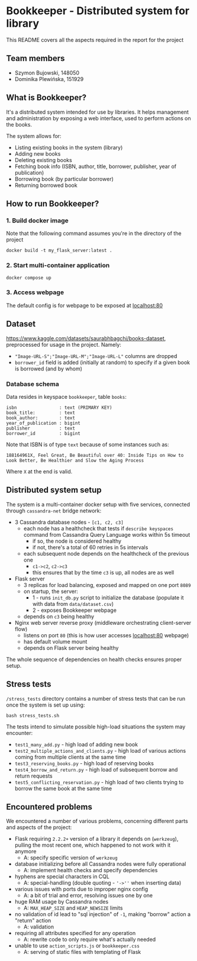 # Bookkeeper - Distributed system for library
This README covers all the aspects required in the report for the project

## Team members
- Szymon Bujowski, 148050
- Dominika Plewińska, 151929

## What is Bookkeeper?
It's a distributed system intended for use by libraries.
It helps management and administration by exposing a web interface, used to perform actions on the books.

The system allows for:
- Listing existing books in the system (library)
- Adding new books
- Deleting existing books
- Fetching book info (ISBN, author, title, borrower, publisher, year of publication)
- Borrowing book (by particular borrower)
- Returning borrowed book

## How to run Bookkeeper?
### 1. Build docker image
Note that the following command assumes you're in the directory of the project
```shell
docker build -t my_flask_server:latest .
```

### 2. Start multi-container application
```shell
docker compose up
```

### 3. Access webpage
The default config is for webpage to be exposed at [localhost:80](http://localhost:80)

## Dataset
https://www.kaggle.com/datasets/saurabhbagchi/books-dataset, preprocessed for usage in the project.
Namely:
- `"Image-URL-S";"Image-URL-M";"Image-URL-L"` columns are dropped
- `borrower_id` field is added (initially at random) to specify if a given book is borrowed (and by whom)

### Database schema
Data resides in keyspace `bookkeeper`, table `books`:
```
isbn                : text (PRIMARY KEY)
book_title:         : text
book_author:        : text
year_of_publication : bigint
publisher           : text
borrower_id         : bigint
```
Note that ISBN is of type `text` because of some instances such as:
```
188164961X, Feel Great, Be Beautiful over 40: Inside Tips on How to Look Better, Be Healthier and Slow the Aging Process
```
Where `X` at the end is valid.

## Distributed system setup
The system is a multi-container docker setup with five services,
connected through `cassandra-net` bridge network:
- 3 Cassandra database nodes - `[c1, c2, c3]`
  - each node has a healthcheck that tests if `describe keyspaces` command from Cassandra Query Language works within 5s timeout
    - if so, the node is considered healthy
    - if not, there's a total of 60 retries in 5s intervals
  - each subsequent node depends on the healthcheck of the previous one
    - `c1->c2`, `c2->c3`
    - this ensures that by the time `c3` is up, all nodes are as well
- Flask server
  - 3 replicas for load balancing, exposed and mapped on one port `8089`
  - on startup, the server:
    - 1 - runs `init_db.py` script to initialize the database (populate it with data from `data/dataset.csv`)
    - 2 - exposes Bookkeeper webpage
  - depends on `c3` being healthy
- Nginx web server reverse proxy (middleware orchestrating client-server flow)
  - listens on port `80` (this is how user accesses [localhost:80](http://localhost:80) webpage)
  - has default volume mount
  - depends on Flask server being healthy

The whole sequence of dependencies on health checks ensures proper setup.

## Stress tests
`/stress_tests` directory contains a number of stress tests that can be run once the system is set up using:
```shell
bash stress_tests.sh
```

The tests intend to simulate possible high-load situations the system may encounter:
- `test1_many_add.py` - high load of adding new book
- `test2_multiple_actions_and_clients.py` - high load of various actions coming from multiple clients at the same time
- `test3_reserving_books.py` - high load of reserving books
- `test4_borrow_and_return.py` - high load of subsequent borrow and return requests
- `test5_conflicting_reservation.py` - high load of two clients trying to borrow the same book at the same time

## Encountered problems
We encountered a number of various problems, concerning different parts and aspects of the project:
- Flask requiring `2.2.2+` version of a library it depends on (`werkzeug`), pulling the most recent one, which happened to not work with it anymore
  - A: specify specific version of `werkzeug`
- database initializing before all Cassandra nodes were fully operational
  - A: implement health checks and specify dependencies
- hyphens are special characters in CQL
  - A: special-handling (double quoting - `'->''` when inserting data)
- various issues with ports due to improper nginx config
  - A: a bit of trial and error, resolving issues one by one
- huge RAM usage by Cassandra nodes
  - A: `MAX_HEAP_SIZE` and `HEAP_NEWSIZE` limits
- no validation of id lead to "sql injection" of `-1`, making "borrow" action a "return" action
  - A: validation
- requiring all attributes specified for any operation
  - A: rewrite code to only require what's actually needed
- unable to use `action_scripts.js` or `bookkeeper.css`
  - A: serving of static files with templating of Flask
